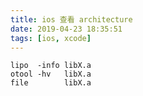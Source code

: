 ```yaml
---
title: ios 查看 architecture
date: 2019-04-23 18:35:51
tags: [ios, xcode]
---
```



```shell
lipo  -info libX.a
otool -hv   libX.a
file        libX.a
```